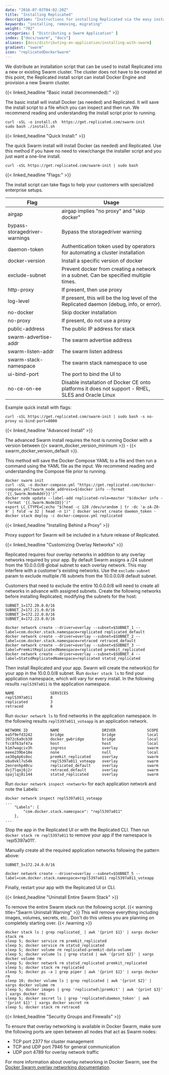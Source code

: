 ```yaml
---
date: "2016-07-03T04:02:20Z"
title: "Installing Replicated"
description: "Instructions for installing Replicated via the easy install script, manually or behind a proxy. Also includes instructions for uninstalling Replicated."
keywords: "installing, removing, migrating"
weight: "702"
categories: [ "Distributing a Swarm Application" ]
index: ["docs/swarm", "docs"]
aliases: [docs/distributing-an-application/installing-with-swarm]
gradient: "swarm"
icon: "replicatedDockerSwarm"
---
```


We distribute an installation script that can be used to install Replicated into a new or existing Swarm cluster. The cluster does not have to be created at this point, the Replicated install script can install Docker Engine and provision a new Swarm cluster.

{{< linked_headline "Basic install (recommended):" >}}

The basic install will install Docker (as needed) and Replicated. It will save the install script to a file which you can inspect and then run. We recommend reading and understanding the install script prior to running.

```shell
curl -sSL -o install.sh  https://get.replicated.com/swarm-init
sudo bash ./install.sh
```

{{< linked_headline "Quick Install:" >}}

The quick Swarm install will install Docker (as needed) and Replicated. Use this method if you have no need to view/change the installer script and you just want a one-line install.

```shell
curl -sSL https://get.replicated.com/swarm-init | sudo bash
```

{{< linked_headline "Flags:" >}}

The install script can take flags to help your customers with specialized enterprise setups.

| Flag                          | Usage                                                                                              |
| ----------------------------- | -------------------------------------------------------------------------------------------------- |
| airgap                        | airgap implies "no proxy" and "skip docker"                                                        |
| bypass-storagedriver-warnings | Bypass the storagedriver warning                                                                   |
| daemon-token                  | Authentication token used by operators for automating a cluster installation                       |
| docker-version                | Install a specific version of docker                                                               |
| exclude-subnet                | Prevent docker from creating a network in a subnet. Can be specified multiple times.               |
| http-proxy                    | If present, then use proxy                                                                         |
| log-level                     | If present, this will be the log level of the Replicated daemon (debug, info, or error).           |
| no-docker                     | Skip docker installation                                                                           |
| no-proxy                      | If present, do not use a proxy                                                                     |
| public-address                | The public IP address for stack                                                                    |
| swarm-advertise-addr          | The swarm advertise address                                                                        |
| swarm-listen-addr             | The swarm listen address                                                                           |
| swarm-stack-namespace         | The swarm stack namespace to use                                                                   |
| ui-bind-port                  | The port to bind the UI to                                                                         |
| no-ce-on-ee                   | Disable installation of Docker CE onto platforms it does not support - RHEL, SLES and Oracle Linux |

Example quick install with flags:

```shell
curl -sSL https://get.replicated.com/swarm-init | sudo bash -s no-proxy ui-bind-port=8000
```

{{< linked_headline "Advanced Install" >}}

The advanced Swarm install requires the host is running Docker with a version between {{< swarm_docker_version_minimum >}} - {{< swarm_docker_version_default >}}.

This method will save the Docker Compose YAML to a file and then run a command using the YAML file as the input. We recommend reading and understanding the Compose file prior to running.

```shell
docker swarm init
curl -sSL -o docker-compose.yml "https://get.replicated.com/docker-compose.yml?swarm_node_address=$(docker info --format '{{.Swarm.NodeAddr}}')"
docker node update --label-add replicated-role=master "$(docker info --format '{{.Swarm.NodeID}}')"
export LC_CTYPE=C;echo "$(head -c 128 /dev/urandom | tr -dc 'a-zA-Z0-9' | fold -w 32 | head -n 1)" | docker secret create daemon_token -
docker stack deploy -c docker-compose.yml replicated
```

{{< linked_headline "Installing Behind a Proxy" >}}

Proxy support for Swarm will be included in a future release of Replicated.

{{< linked_headline "Customizing Overlay Networks" >}}

Replicated requires four overlay networks in addition to any overlay networks required by your app.
By default Swarm assigns a /24 subnet from the 10.0.0.0/8 global subnet to each overlay network.
This may interfere with a customer's existing networks.
Use the `exclude-subnet` param to exclude multiple /16 subnets from the 10.0.0.0/8 default subnet.

Customers that need to exclude the entire 10.0.0.0/8 will need to create all networks in advance with assigned subnets.
Create the following networks before installing Replicated, modifying the subnets for the host:

```shell
SUBNET_1=172.20.0.0/16
SUBNET_2=172.21.0.0/16
SUBNET_3=172.22.0.0/16
SUBNET_4=172.23.0.0/16

docker network create --driver=overlay --subnet=$SUBNET_1 --label=com.docker.stack.namespace=replicated replicated_default
docker network create --driver=overlay --subnet=$SUBNET_2 --label=com.docker.stack.namespace=retraced retraced_default
docker network create --driver=overlay --subnet=$SUBNET_3 --label=PremkitReplicatedNamespace=replicated premkit_replicated
docker network create --driver=overlay --subnet=$SUBNET_4 --label=StatsdReplicatedNamespace=replicated statsd_replicated
```

Then install Replicated and your app. Swarm will create the network(s) for your app in the 10.0.0.0/8 subnet.
Run `docker stack ls` to find your application namespace, which will vary for every install.
In the following results `repl5397a011` is the application namespace.

```shell
NAME                SERVICES
repl5397a011        8
replicated          3
retraced            8
```

Run `docker network ls` to find networks in the application namespace.
In the following results `repl5397a011_voteapp` is an application network.

```shell
NETWORK ID          NAME                   DRIVER              SCOPE
ea5f9efd3242        bridge                 bridge              local
3972c6a9cb30        docker_gwbridge        bridge              local
fcc8f63af47a        host                   host                local
k1m7wagciv3h        ingress                overlay             swarm
eeee239be18e        none                   null                local
se30g4p6s8oc        premkit_replicated     overlay             swarm
obu0vkl7u54k        repl5397a011_voteapp   overlay             swarm
2enrenhp40cu        replicated_default     overlay             swarm
dvj7lqoj6j2r        retraced_default       overlay             swarm
spajlqj8i144        statsd_replicated      overlay             swarm
```

Run `docker network inspect <network>` for each application network and note the Labels:

```shell
docker network inspect repl5397a011_voteapp
...
	"Labels": {
		"com.docker.stack.namespace": "repl5397a011"
	},
...
```

Stop the app in the Replicated UI or with the Replicated CLI.
Then run `docker stack rm repl5397a011` to remove your app if the namespace is `repl5397a011'.

Manually create all the required application networks following the pattern above:

```shell
SUBNET_5=172.24.0.0/16

docker network create --driver=overlay --subnet=$SUBNET_5 --label=com.docker.stack.namespace=repl5397a011 repl5397a011_voteapp
```

Finally, restart your app with the Replicated UI or CLI.

{{< linked_headline "Uninstall Entire Swarm Stack" >}}

To remove the entire Swarm stack run the following script.
{{< warning title="Swarm Uninstall Warning" >}}
This will remove everything including images, volumes, secrets, etc.. Don't do this unless you are planning on completely starting over.
{{< /warning >}}

```
docker stack ls | grep replicated_ | awk '{print $1}' | xargs docker stack rm
sleep 5; docker service rm premkit_replicated
sleep 5; docker service rm statsd_replicated
sleep 5; docker volume rm replicated-premkit-data-volume
sleep 5; docker volume ls | grep statsd | awk '{print $2}' | xargs docker volume rm
sleep 5; docker network rm statsd_replicated premkit_replicated
sleep 5; docker stack rm replicated
sleep 5; docker ps -a | grep piper | awk '{print $1}' | xargs docker rm
sleep 10; docker volume ls | grep replicated | awk '{print $2}' | xargs docker volume rm
sleep 5; docker images | grep 'replicated\|premkit' | awk '{print $3}' | xargs docker rmi
sleep 5; docker secret ls | grep 'replicated\daemon_token' | awk '{print $1}' | xargs docker secret rm
sleep 5; docker stack rm retraced
```

{{< linked_headline "Security Groups and Firewalls" >}}

To ensure that overlay networking is available in Docker Swarm, make sure the following ports are open between all nodes that act as Swarm nodes:

* TCP port 2377 for cluster management
* TCP and UDP port 7946 for general communication
* UDP port 4789 for overlay network traffic

For more information about overlay networking in Docker Swarm, see the [Docker Swarm overlay networking documentation](https://docs.docker.com/network/overlay/).
